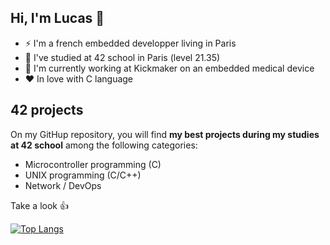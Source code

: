 ## Hi, I'm Lucas 👋

- ⚡ I'm a french embedded developper living in Paris
- 🔭 I've studied at 42 school in Paris (level 21.35)
- 🚀 I'm currently working at Kickmaker on an embedded medical device
- ❤️ In love with C language

## 42 projects

On my GitHup repository, you will find **my best projects during my studies at 42 school** among the following categories:  

- Microcontroller programming (C)  
- UNIX programming (C/C++)  
- Network / DevOps  

Take a look :thumbsup:

[![Top Langs](https://github-readme-stats.vercel.app/api/top-langs/?username=llefranc&layout=compact)](https://github.com/anuraghazra/github-readme-stats)





<!--
**llefranc/llefranc** is a ✨ _special_ ✨ repository because its `README.md` (this file) appears on your GitHub profile.

Here are some ideas to get you started:

- 🔭 I’m currently working on ...
- 🌱 I’m currently learning ...
- 👯 I’m looking to collaborate on ...
- 🤔 I’m looking for help with ...
- 💬 Ask me about ...
- 📫 How to reach me: ...
- 😄 Pronouns: ...
- ⚡ Fun fact: ...
-->
